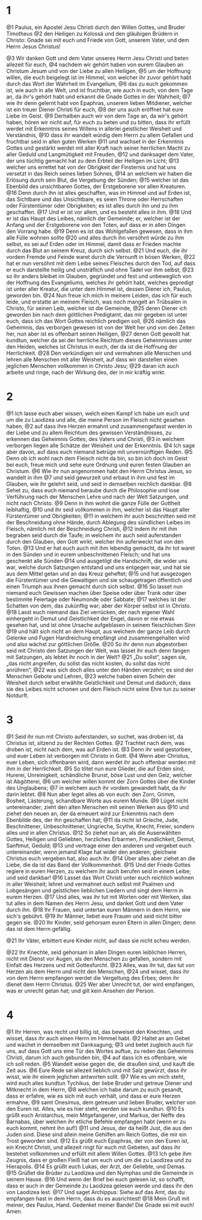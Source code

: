 # 1
@1 Paulus, ein Apostel Jesu Christi durch den Willen Gottes, und Bruder Timotheus @2 den Heiligen zu Kolossä und den gläubigen Brüdern in Christo: Gnade sei mit euch und Friede von Gott, unserem Vater, und dem Herrn Jesus Christus! 

@3 Wir danken Gott und dem Vater unseres Herrn Jesu Christi und beten allezeit für euch, @4 nachdem wir gehört haben von eurem Glauben an Christum Jesum und von der Liebe zu allen Heiligen, @5 um der Hoffnung willen, die euch beigelegt ist im Himmel, von welcher ihr zuvor gehört habt durch das Wort der Wahrheit im Evangelium, @6 das zu euch gekommen ist, wie auch in alle Welt, und ist fruchtbar, wie auch in euch, von dem Tage an, da ihr's gehört habt und erkannt die Gnade Gottes in der Wahrheit; @7 wie ihr denn gelernt habt von Epaphras, unserem lieben Mitdiener, welcher ist ein treuer Diener Christi für euch, @8 der uns auch eröffnet hat eure Liebe im Geist. @9 Derhalben auch wir von dem Tage an, da wir's gehört haben, hören wir nicht auf, für euch zu beten und zu bitten, dass ihr erfüllt werdet mit Erkenntnis seines Willens in allerlei geistlicher Weisheit und Verständnis, @10 dass ihr wandelt würdig dem Herrn zu allem Gefallen und fruchtbar seid in allen guten Werken @11 und wachset in der Erkenntnis Gottes und gestärkt werdet mit aller Kraft nach seiner herrlichen Macht zu aller Geduld und Langmütigkeit mit Freuden, @12 und danksaget dem Vater, der uns tüchtig gemacht hat zu dem Erbteil der Heiligen im Licht; @13 welcher uns errettet hat von der Obrigkeit der Finsternis und hat uns versetzt in das Reich seines lieben Sohnes, @14 an welchem wir haben die Erlösung durch sein Blut, die Vergebung der Sünden; @15 welcher ist das Ebenbild des unsichtbaren Gottes, der Erstgeborene vor allen Kreaturen. @16 Denn durch ihn ist alles geschaffen, was im Himmel und auf Erden ist, das Sichtbare und das Unsichtbare, es seien Throne oder Herrschaften oder Fürstentümer oder Obrigkeiten; es ist alles durch ihn und zu ihm geschaffen. @17 Und er ist vor allem, und es besteht alles in ihm. @18 Und er ist das Haupt des Leibes, nämlich der Gemeinde; er, welcher ist der Anfang und der Erstgeborene von den Toten, auf dass er in allen Dingen den Vorrang habe. @19 Denn es ist das Wohlgefallen gewesen, dass in ihm alle Fülle wohnen sollte @20 und alles durch ihn versöhnt würde zu ihm selbst, es sei auf Erden oder im Himmel, damit dass er Frieden machte durch das Blut an seinem Kreuz, durch sich selbst. @21 Und euch, die ihr vordem Fremde und Feinde waret durch die Vernunft in bösen Werken, @22 hat er nun versöhnt mit dem Leibe seines Fleisches durch den Tod, auf dass er euch darstellte heilig und unsträflich und ohne Tadel vor ihm selbst; @23 so ihr anders bleibet im Glauben, gegründet und fest und unbeweglich von der Hoffnung des Evangeliums, welches ihr gehört habt, welches gepredigt ist unter aller Kreatur, die unter dem Himmel ist, dessen Diener ich, Paulus, geworden bin. @24 Nun freue ich mich in meinem Leiden, das ich für euch leide, und erstatte an meinem Fleisch, was noch mangelt an Trübsalen in Christo, für seinen Leib, welcher ist die Gemeinde, @25 deren Diener ich geworden bin nach dem göttlichen Predigtamt, das mir gegeben ist unter euch, dass ich das Wort Gottes reichlich predigen soll, @26 nämlich das Geheimnis, das verborgen gewesen ist von der Welt her und von den Zeiten her, nun aber ist es offenbart seinen Heiligen, @27 denen Gott gewollt hat kundtun, welcher da sei der herrliche Reichtum dieses Geheimnisses unter den Heiden, welches ist Christus in euch, der da ist die Hoffnung der Herrlichkeit. @28 Den verkündigen wir und vermahnen alle Menschen und lehren alle Menschen mit aller Weisheit, auf dass wir darstellen einen jeglichen Menschen vollkommen in Christo Jesu; @29 daran ich auch arbeite und ringe, nach der Wirkung des, der in mir kräftig wirkt.

# 2
@1 Ich lasse euch aber wissen, welch einen Kampf ich habe um euch und um die zu Laodizea und alle, die meine Person im Fleisch nicht gesehen haben, @2 auf dass ihre Herzen ermahnt und zusammengefasst werden in der Liebe und zu allem Reichtum des gewissen Verständnisses, zu erkennen das Geheimnis Gottes, des Vaters und Christi, @3 in welchem verborgen liegen alle Schätze der Weisheit und der Erkenntnis. @4 Ich sage aber davon, auf dass euch niemand betrüge mit unvernünftigen Reden. @5 Denn ob ich wohl nach dem Fleisch nicht da bin, so bin ich doch im Geist bei euch, freue mich und sehe eure Ordnung und euren festen Glauben an Christum. @6 Wie ihr nun angenommen habt den Herrn Christus Jesus, so wandelt in ihm @7 und seid gewurzelt und erbaut in ihm und fest im Glauben, wie ihr gelehrt seid, und seid in demselben reichlich dankbar. @8 Sehet zu, dass euch niemand beraube durch die Philosophie und lose Verführung nach der Menschen Lehre und nach der Welt Satzungen, und nicht nach Christo. @9 Denn in ihm wohnt die ganze Fülle der Gottheit leibhaftig, @10 und ihr seid vollkommen in ihm, welcher ist das Haupt aller Fürstentümer und Obrigkeiten; @11 in welchem ihr auch beschnitten seid mit der Beschneidung ohne Hände, durch Ablegung des sündlichen Leibes im Fleisch, nämlich mit der Beschneidung Christi, @12 indem ihr mit ihm begraben seid durch die Taufe; in welchem ihr auch seid auferstanden durch den Glauben, den Gott wirkt, welcher ihn auferweckt hat von den Toten. @13 Und er hat euch auch mit ihm lebendig gemacht, da ihr tot waret in den Sünden und in eurem unbeschnittenen Fleisch; und hat uns geschenkt alle Sünden @14 und ausgetilgt die Handschrift, die wider uns war, welche durch Satzungen entstand und uns entgegen war, und hat sie aus dem Mittel getan und an das Kreuz geheftet; @15 und hat ausgezogen die Fürstentümer und die Gewaltigen und sie schaugetragen öffentlich und einen Triumph aus ihnen gemacht durch sich selbst. @16 So lasset nun niemand euch Gewissen machen über Speise oder über Trank oder über bestimmte Feiertage oder Neumonde oder Sabbate; @17 welches ist der Schatten von dem, das zukünftig war; aber der Körper selbst ist in Christo. @18 Lasst euch niemand das Ziel verrücken, der nach eigener Wahl einhergeht in Demut und Geistlichkeit der Engel, davon er nie etwas gesehen hat, und ist ohne Ursache aufgeblasen in seinem fleischlichen Sinn @19 und hält sich nicht an dem Haupt, aus welchem der ganze Leib durch Gelenke und Fugen Handreichung empfängt und zusammengehalten wird und also wächst zur göttlichen Größe. @20 So ihr denn nun abgestorben seid mit Christo den Satzungen der Welt, was lasset ihr euch denn fangen mit Satzungen, als lebtet ihr noch in der Welt? @21 „Du sollst“, sagen sie, „das nicht angreifen, du sollst das nicht kosten, du sollst das nicht anrühren“, @22 was sich doch alles unter den Händen verzehrt; es sind der Menschen Gebote und Lehren, @23 welche haben einen Schein der Weisheit durch selbst erwählte Geistlichkeit und Demut und dadurch, dass sie des Leibes nicht schonen und dem Fleisch nicht seine Ehre tun zu seiner Notdurft.

# 3
@1 Seid ihr nun mit Christo auferstanden, so suchet, was droben ist, da Christus ist, sitzend zu der Rechten Gottes. @2 Trachtet nach dem, was droben ist, nicht nach dem, was auf Erden ist. @3 Denn ihr seid gestorben, und euer Leben ist verborgen mit Christo in Gott. @4 Wenn aber Christus, euer Leben, sich offenbaren wird, dann werdet ihr auch offenbar werden mit ihm in der Herrlichkeit. @5 So tötet nun eure Glieder, die auf Erden sind, Hurerei, Unreinigkeit, schändliche Brunst, böse Lust und den Geiz, welcher ist Abgötterei, @6 um welcher willen kommt der Zorn Gottes über die Kinder des Unglaubens; @7 in welchem auch ihr vordem gewandelt habt, da ihr darin lebtet. @8 Nun aber leget alles ab von euch: den Zorn, Grimm, Bosheit, Lästerung, schandbare Worte aus eurem Munde. @9 Lüget nicht untereinander; zieht den alten Menschen mit seinen Werken aus @10 und ziehet den neuen an, der da erneuert wird zur Erkenntnis nach dem Ebenbilde des, der ihn geschaffen hat; @11 da nicht ist Grieche, Jude, Beschnittener, Unbeschnittener, Ungrieche, Scythe, Knecht, Freier, sondern alles und in allen Christus. @12 So ziehet nun an, als die Auserwählten Gottes, Heiligen und Geliebten, herzliches Erbarmen, Freundlichkeit, Demut, Sanftmut, Geduld; @13 und vertrage einer den anderen und vergebet euch untereinander, wenn jemand Klage hat wider den anderen; gleichwie Christus euch vergeben hat, also auch ihr. @14 Über alles aber ziehet an die Liebe, die da ist das Band der Vollkommenheit. @15 Und der Friede Gottes regiere in euren Herzen, zu welchem ihr auch berufen seid in einem Leibe; und seid dankbar! @16 Lasset das Wort Christi unter euch reichlich wohnen in aller Weisheit; lehret und vermahnet euch selbst mit Psalmen und Lobgesängen und geistlichen lieblichen Liedern und singt dem Herrn in eurem Herzen. @17 Und alles, was ihr tut mit Worten oder mit Werken, das tut alles in dem Namen des Herrn Jesu, und danket Gott und dem Vater durch ihn. @18 Ihr Frauen, seid untertan euren Männern in dem Herrn, wie sich's gebührt. @19 Ihr Männer, liebet eure Frauen und seid nicht bitter gegen sie. @20 Ihr Kinder, seid gehorsam euren Eltern in allen Dingen; denn das ist dem Herrn gefällig. 

@21 Ihr Väter, erbittert eure Kinder nicht, auf dass sie nicht scheu werden. 

@22 Ihr Knechte, seid gehorsam in allen Dingen euren leiblichen Herren, nicht mit Dienst vor Augen, als den Menschen zu gefallen, sondern mit Einfalt des Herzens und mit Gottesfurcht. @23 Alles, was ihr tut, das tut von Herzen als dem Herrn und nicht den Menschen, @24 und wisset, dass ihr von dem Herrn empfangen werdet die Vergeltung des Erbes; denn ihr dienet dem Herrn Christus. @25 Wer aber Unrecht tut, der wird empfangen, was er unrecht getan hat; und gilt kein Ansehen der Person.

# 4
@1 Ihr Herren, was recht und billig ist, das beweiset den Knechten, und wisset, dass ihr auch einen Herrn im Himmel habt. @2 Haltet an am Gebet und wachet in demselben mit Danksagung; @3 und betet zugleich auch für uns, auf dass Gott uns eine Tür des Wortes auftue, zu reden das Geheimnis Christi, darum ich auch gebunden bin, @4 auf dass ich es offenbare, wie ich soll reden. @5 Wandelt weise gegen die, die draußen sind, und kauft die Zeit aus. @6 Eure Rede sei allezeit lieblich und mit Salz gewürzt, dass ihr wisst, wie ihr einem jeglichen antworten sollt. @7 Wie es um mich steht, wird euch alles kundtun Tychikus, der liebe Bruder und getreue Diener und Mitknecht in dem Herrn, @8 welchen ich habe darum zu euch gesandt, dass er erfahre, wie es sich mit euch verhält, und dass er eure Herzen ermahne, @9 samt Onesimus, dem getreuen und lieben Bruder, welcher von den Euren ist. Alles, wie es hier steht, werden sie euch kundtun. @10 Es grüßt euch Aristarchus, mein Mitgefangener, und Markus, der Neffe des Barnabas, über welchen ihr etliche Befehle empfangen habt (wenn er zu euch kommt, nehmt ihn auf!) @11 und Jesus, der da heißt Just, die aus den Juden sind. Diese sind allein meine Gehilfen am Reich Gottes, die mir ein Trost geworden sind. @12 Es grüßt euch Epaphras, der von den Euren ist, ein Knecht Christi, und allezeit ringt für euch mit Gebeten, auf dass ihr bestehet vollkommen und erfüllt mit allem Willen Gottes. @13 Ich gebe ihm Zeugnis, dass er großen Fleiß hat um euch und um die zu Laodizea und zu Hierapolis. @14 Es grüßt euch Lukas, der Arzt, der Geliebte, und Demas. @15 Grüßet die Brüder zu Laodizea und den Nymphas und die Gemeinde in seinem Hause. @16 Und wenn der Brief bei euch gelesen ist, so schafft, dass er auch in der Gemeinde zu Laodizea gelesen werde und dass ihr den von Laodizea lest. @17 Und saget Archippus: Siehe auf das Amt, das du empfangen hast in dem Herrn, dass du es ausrichtest! @18 Mein Gruß mit meiner, des Paulus, Hand. Gedenket meiner Bande! Die Gnade sei mit euch! Amen.